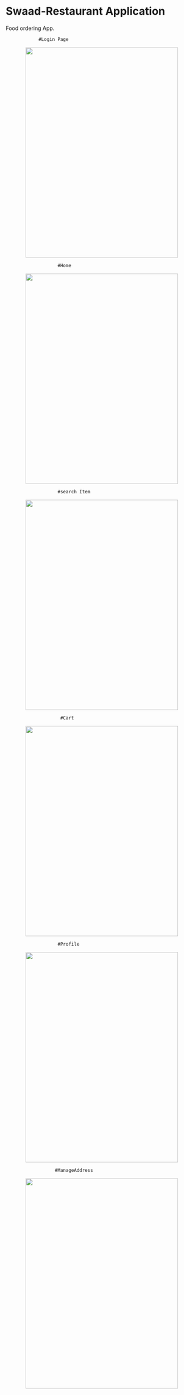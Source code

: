 # Swaad-Restaurant Application
 Food ordering App.
 
                #Login Page
<p align="center">
<img src="https://github.com/imshahnawazdevil/Swaad-Restaurant-Application/blob/master/Pics/1.png" data-canonical-src="https://gyazo.com/eb5c5741b6a9a16c692170a41a49c858.png" width="400" height="550" />
</p>

                       #Home
                       
<p align="center">
<img src="https://github.com/imshahnawazdevil/Swaad-Restaurant-Application/blob/master/Pics/2.png" data-canonical-src="https://gyazo.com/eb5c5741b6a9a16c692170a41a49c858.png" width="400" height="550" />
</p>



                       #search Item 
<p align="center">
<img src="https://github.com/imshahnawazdevil/Swaad-Restaurant-Application/blob/master/Pics/3.png" data-canonical-src="https://gyazo.com/eb5c5741b6a9a16c692170a41a49c858.png" width="400" height="550" />
</p>



                        #Cart
                        
<p align="center">
<img src="https://github.com/imshahnawazdevil/Swaad-Restaurant-Application/blob/master/Pics/4.png" data-canonical-src="https://gyazo.com/eb5c5741b6a9a16c692170a41a49c858.png" width="400" height="550" />
</p>



                       #Profile
                       
<p align="center">
<img src="https://github.com/imshahnawazdevil/Swaad-Restaurant-Application/blob/master/Pics/5.png" data-canonical-src="https://gyazo.com/eb5c5741b6a9a16c692170a41a49c858.png" width="400" height="550" />
</p>
                      

                      #ManageAddress
 <p align="center">
<img src="https://github.com/imshahnawazdevil/Swaad-Restaurant-Application/blob/master/Pics/6.png" data-canonical-src="https://gyazo.com/eb5c5741b6a9a16c692170a41a49c858.png" width="400" height="550" />
</p>

